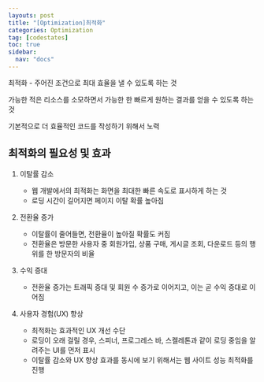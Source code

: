 ```yaml
---
layouts: post
title: "[Optimization]최적화"
categories: Optimization
tag: [codestates]
toc: true
sidebar:
  nav: "docs"
---
```


최적화 - 주어진 조건으로 최대 효율을 낼 수 있도록 하는 것

가능한 적은 리소스를 소모하면서 가능한 한 빠르게 원하는 결과를 얻을 수 있도록 하는 것

기본적으로 더 효율적인 코드를 작성하기 위해서 노력

## 최적화의 필요성 및 효과

1. 이탈률 감소

   - 웹 개발에서의 최적화는 화면을 최대한 빠른 속도로 표시하게 하는 것
   - 로딩 시간이 길어지면 페이지 이탈 확률 높아짐

2. 전환율 증가

   - 이탈률이 줄어들면, 전환율이 높아질 확률도 커짐
   - 전환율은 방문한 사용자 중 회원가입, 상품 구매, 게시글 조회, 다운로드 등의 행위를 한 방문자의 비율

3. 수익 증대

   - 전환율 증가는 트래픽 증대 및 회원 수 증가로 이어지고, 이는 곧 수익 증대로 이어짐

4. 사용자 경험(UX) 향상

   - 최적화는 효과적인 UX 개선 수단
   - 로딩이 오래 걸릴 경우, 스피너, 프로그레스 바, 스켈레톤과 같이 로딩 중임을 알려주는 UI를 먼저 표시
   - 이탈률 감소와 UX 향상 효과를 동시에 보기 위해서는 웹 사이트 성능 최적화를 진행
